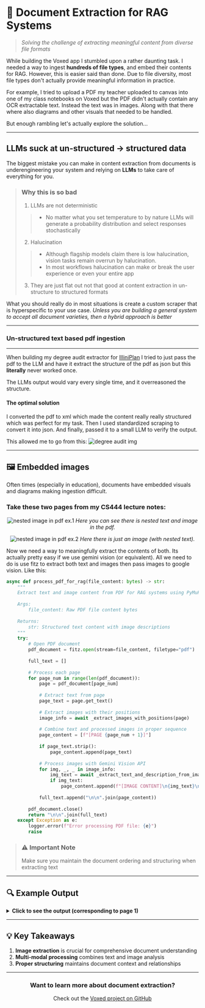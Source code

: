 # 📄 Document Extraction for RAG Systems
> *Solving the challenge of extracting meaningful content from diverse file formats*

While building the Voxed app I stumbled upon a rather daunting task. I needed a way to ingest **hundreds of file types**, and embed their contents for RAG. However, this is easier said than done. Due to file diversity, most file types don't actually provide meaningful information in practice. 

For example, I tried to upload a PDF my teacher uploaded to canvas into one of my class notebooks on Voxed but the PDF didn't actually contain any OCR extractable text. Instead the text was in images. Along with that there where also diagrams and other visuals that needed to be handled. 

But enough rambling let's actually explore the solution...

---

## LLMs suck at un-structured -> structured data

The biggest mistake you can make in content extraction from documents is underengineering your system and relying on **LLMs** to take care of everything for you.

> ### Why this is so bad
> 1. LLMs are not deterministic
>   >   - No matter what you set temperature to by nature LLMs will generate a probability distribution and select responses stochastically
> 2. Halucination
>   >   - Although flagship models claim there is low halucination, vision tasks remain overrun by halucination. 
>   >   - In most workflows halucination can make or break the user experience or even your entire app
> 3. They are just flat out not that good at content extraction in un-structure to structured formats

What you should really do in most situations is create a custom scraper that is hyperspecific to your use case. *Unless you are building a general system to accept all document varieties, then a hybrid approach is better*

---
### Un-structured text based pdf ingestion
---
When building my degree audit extractor for [IlliniPlan](https://www.illiniplan.com/) I tried to just pass the pdf to the LLM and have it extract the structure of the pdf as json but this **literally** never worked once.

The LLMs output would vary every single time, and it overreasoned the structure.

#### The optimal solution
I converted the pdf to xml which made the content really really structured which was perfect for my task. Then I used standardized scraping to convert it into json. And finally, passed it to a small LLM to verify the output.

This allowed me to go from this:
![degree audit img](https://aidanandrews22.github.io/content/images/extraction/my_audit.png)

---

## 🖼️ Embedded images

Often times (especially in education), documents have embedded visuals and diagrams making ingestion difficult.

### **Take these two pages from my CS444 lecture notes:**

<div align="center">

![nested image in pdf ex.1](https://aidanandrews22.github.io/content/images/extraction/img1.png)
*Here you can see there is nested text and image in the pdf.*

</div>

<div align="center">

![nested image in pdf ex.2](https://aidanandrews22.github.io/content/images/extraction/img2.png)
*Here there is just an image (with nested text).*

</div>

Now we need a way to meaningfully extract the contents of both. Its actually pretty easy if we use gemini vision (or equivalent). All we need to do is use fitz to extract both text and images then pass images to google vision. Like this:

```python
async def process_pdf_for_rag(file_content: bytes) -> str:
    """
    Extract text and image content from PDF for RAG systems using PyMuPDF and Gemini.
    
    Args:
        file_content: Raw PDF file content bytes
        
    Returns:
        str: Structured text content with image descriptions
    """
    try:
        # Open PDF document
        pdf_document = fitz.open(stream=file_content, filetype="pdf")
        
        full_text = []
        
        # Process each page
        for page_num in range(len(pdf_document)):
            page = pdf_document[page_num]
            
            # Extract text from page
            page_text = page.get_text()
            
            # Extract images with their positions
            image_info = await _extract_images_with_positions(page)
            
            # Combine text and processed images in proper sequence
            page_content = [f"[PAGE {page_num + 1}]"]
            
            if page_text.strip():
                page_content.append(page_text)
            
            # Process images with Gemini Vision API
            for img, _, _ in image_info:
                img_text = await _extract_text_and_description_from_image(img)
                if img_text:
                    page_content.append(f"[IMAGE CONTENT]\n{img_text}\n[/IMAGE CONTENT]")
            
            full_text.append("\n\n".join(page_content))
        
        pdf_document.close()
        return "\n\n".join(full_text)
    except Exception as e:
        logger.error(f"Error processing PDF file: {e}")
        raise
```

> ### ⚠️ Important Note
> Make sure you maintain the document ordering and structuring when extracting text

---

## 🔍 Example Output

<details>
<summary><b>Click to see the output (corresponding to page 1)</b></summary>

```
[IMAGE CONTENT START]
Extracted Text:
256-d
1x1, 64
relu
3x3, 64
relu
1x1, 256
+
relu

Image Description:
The image depicts a portion of a convolutional neural network (CNN) architecture.  It's a specific module, often part of a larger network.

Specifically, the image shows a **bottleneck layer** and a **residual connection**.

* **256-d:** This represents the input feature map dimension.  It's 256 channels likely of a certain spatial resolution. This means the input data has 256 different features represented at each point in the spatial dimension (width and height).


* **1x1, 64:** This represents a convolutional layer with a 1x1 kernel (a small matrix for convolution).  The kernel is applied across the input feature map, resulting in 64 new feature maps.  The 1x1 kernel size means it's not doing any spatial filtering, but rather a transformation or dimensionality reduction step.


* **relu:** This is the Rectified Linear Unit activation function.  It's applied element-wise to the output of the previous layer, introducing non-linearity into the network.


* **3x3, 64:** This is another convolutional layer with a 3x3 kernel, again transforming the feature maps into a new set. The size of the kernel is 3x3 implying it performs some spatial filtering.  Again, there are 64 output feature maps.


* **1x1, 256:** This final convolutional layer performs another transformation, now changing the number of feature maps back up to 256.


* **+:**  This signifies a **skip connection** or **residual connection**.  The output of this final layer is added to the input of the beginning of this block (the input, 256-d), bypassing several layers.  This is crucial for training very deep neural networks. It helps to avoid vanishing gradients.


* **relu:** The ReLU activation is applied to the summed result of the residual connection.

In summary, this image shows a sequence of convolutional layers with residual connections, commonly used in modern CNNs like ResNet.  It is a part of a larger network meant to classify images, recognizing objects, or some similar task. The layers are designed to extract increasingly complex features from the input image, and the residual connections help the network learn effectively with many layers.

[IMAGE CONTENT END]
[EXTRACTED TEXT]
ResNet
•
Directly performing 3×3 
convolutions with 256 feature maps 
at input and output: 
256×256×3×3 ≈ 600𝐾 operations
•
Using 1×1 convolutions to reduce 
256 to 64 feature maps, followed by 
3×3 convolutions, followed by 1×1 
convolutions to expand back to 256 
maps:
256×64×1×1 ≈ 16𝐾
64×64×3×3 ≈ 36𝐾
64×256×1×1 ≈ 16𝐾
Total ≈70𝐾
Deeper residual module 
(bottleneck)
K. He, X. Zhang, S. Ren, and J. Sun, Deep Residual Learning for Image 
Recognition, CVPR 2016 (Best Paper)
[EXTRACTED TEXT END]
```

</details>

---

## 💡 Key Takeaways

1. **Image extraction** is crucial for comprehensive document understanding
2. **Multi-modal processing** combines text and image analysis
3. **Proper structuring** maintains document context and relationships

---

<div align="center">
<h3>Want to learn more about document extraction?</h3>
<p>Check out the <a href="https://github.com/aidanandrews22/VoxAI">Voxed project on GitHub</a></p>
</div>

